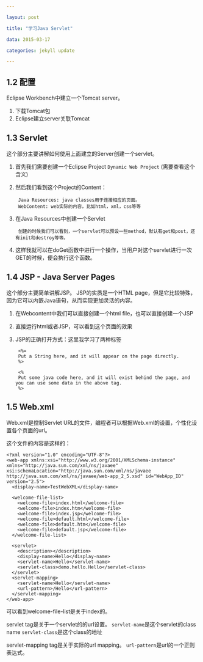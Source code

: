 ```yaml
---

layout: post

title: "学习Java Servlet"

data: 2015-03-17

categories: jekyll update

---
```


## 1.2 配置

Eclipse Workbench中建立一个Tomcat server。

1. 下载Tomcat包
2. Eclipse建立server关联Tomcat


## 1.3 Servlet

这个部分主要讲解如何使用上面建立的Server创建一个servlet。

1. 首先我们需要创建一个Eclipse Project `Dynamic Web Project` (需要查看这个含义)
2. 然后我们看到这个Project的Content：

		Java Resources: java classes用于连接相应的页面。
		WebContent: web实际的内容，比如html，xml，css等等
3. 在Java Resources中创建一个Servlet

		创建的时候我们可以看到，一个servlet可以预设一些method，默认有get和post，还有init和destroy等等。

4. 这样我就可以在doGet函数中进行一个操作，当用户对这个servlet进行一次GET的时候，便会执行这个函数。


## 1.4 JSP - Java Server Pages

这个部分主要简单讲解JSP。
JSP的实质是一个HTML page，但是它比较特殊，因为它可以内嵌Java语句，从而实现更加灵活的内容。

1. 在Webcontent中我们可以直接创建一个html file，也可以直接创建一个JSP
2. 直接运行html或者JSP，可以看到这个页面的效果
3. JSP的正确打开方式：这里我学习了两种标签

		<%=
		Put a String here, and it will appear on the page directly.
		%>
		
		<%
		Put some java code here, and it will exist behind the page, and you can use some data in the above tag.		
		%>


## 1.5 Web.xml

Web.xml是控制Servlet URL的文件，编程者可以根据Web.xml的设置，个性化设置各个页面的url。

这个文件的内容是这样的：

	<?xml version="1.0" encoding="UTF-8"?>
	<web-app xmlns:xsi="http://www.w3.org/2001/XMLSchema-instance" xmlns="http://java.sun.com/xml/ns/javaee" xsi:schemaLocation="http://java.sun.com/xml/ns/javaee http://java.sun.com/xml/ns/javaee/web-app_2_5.xsd" id="WebApp_ID" version="2.5">
	  <display-name>TestWebXML</display-name>
	  
	  <welcome-file-list>
	    <welcome-file>index.html</welcome-file>
	    <welcome-file>index.htm</welcome-file>
	    <welcome-file>index.jsp</welcome-file>
	    <welcome-file>default.html</welcome-file>
	    <welcome-file>default.htm</welcome-file>
	    <welcome-file>default.jsp</welcome-file>
	  </welcome-file-list>
	  
	  <servlet>
	    <description></description>
	    <display-name>Hello</display-name>
	    <servlet-name>Hello</servlet-name>
	    <servlet-class>demo.hello.Hello</servlet-class>
	  </servlet>
	  <servlet-mapping>
	    <servlet-name>Hello</servlet-name>
	    <url-pattern>/Hello</url-pattern>
	  </servlet-mapping>
	</web-app>

可以看到welcome-file-list是关于index的。

servlet tag是关于一个servlet的的url设置。
`servlet-name`是这个servlet的class name
`servlet-class`是这个class的地址

servlet-mapping tag是关于实际的url mapping。
`url-pattern`是url的一个正则表达式。

